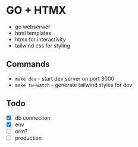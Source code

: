 # GO + HTMX

- go webserwer
- html templates
- htmx for interactivity
- tailwind css for styling

## Commands

- `make dev` - start dev server on port 3000
- `make tw-watch` - generate tailwind styles for dev

## Todo

- [x] db connection
- [x] env
- [ ] orm?
- [ ] production
